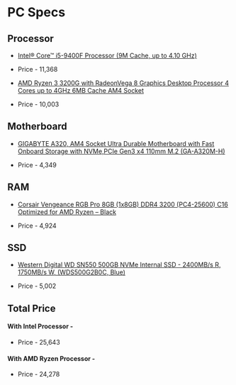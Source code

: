 # PC Specs 

## Processor

* [Intel® Core™ i5-9400F Processor (9M Cache, up to 4.10 GHz)](https://www.amazon.in/Intel-Corporation-Generation-Processor-Graphics/dp/B07MRCGQQ4/ref=sr_1_6?crid=CU1AYI4Q7SE7&dchild=1&keywords=intel+graphics+card&qid=1615537910&s=computers&sprefix=intel+graphic%2Ccomputers%2C297&sr=1-6) 

* Price - 11,368

* [AMD Ryzen 3 3200G with RadeonVega 8 Graphics Desktop Processor 4 Cores up to 4GHz 6MB Cache AM4 Socket](https://www.amazon.in/AMD-RyzenTM-3200G-RadeonTM-Graphics/dp/B07STGHZK8/ref=as_li_ss_tl?dchild=1&keywords=3200G&qid=1602507566&sr=8-1&linkCode=sl1&tag=shadabamazona-21&linkId=0876f198cea894e9e28dae0040a09cbb&language=en_IN)

* Price - 10,003

## Motherboard

* [GIGABYTE A320, AM4 Socket Ultra Durable Motherboard with Fast Onboard Storage with NVMe,PCIe Gen3 x4 110mm M.2 (GA-A320M-H)](https://www.amazon.in/GIGABYTE-Motherboard-MicroATX-2xPCI-Express-1xPCI-Express/dp/B07JCZLF22/ref=sr_1_1?crid=39UL8J9CK83C0&dchild=1&keywords=gigabyte+a320m+h&qid=1615537146&sprefix=gigabyte+a3%2Caps%2C312&sr=8-1) 

* Price - 4,349

## RAM 

* [Corsair Vengeance RGB Pro 8GB (1x8GB) DDR4 3200 (PC4-25600) C16 Optimized for AMD Ryzen – Black](https://www.amazon.in/CORSAIR-Vengeance-PC4-25600-Optimized-Ryzen-Black/dp/B08D6G8MS5/ref=as_li_ss_tl?crid=25JEVD4RHK5QW&dchild=1&keywords=corsair+vengeance+8gb+rgb+ram&qid=1602508361&sprefix=CORSAIR+Vengeance+8GB+RGB,computers,324&sr=8-3&linkCode=sl1&tag=shadabamazona-21&linkId=dfc69dc1a76f326e0f0f732cc477a54a&language=en_IN)

* Price - 4,924

## SSD

* [Western Digital WD SN550 500GB NVMe Internal SSD - 2400MB/s R, 1750MB/s W, (WDS500G2B0C, Blue)](https://www.amazon.in/Western-Digital-SN550-Internal-WDS500G2B0C/dp/B07YFF3JCN/ref=sr_1_1_sspa?crid=3IWJNGG0JPLIX&dchild=1&keywords=m.2+ssd+1tb&qid=1615537219&sprefix=m.2+%2Caps%2C376&sr=8-1-spons&psc=1&spLa=ZW5jcnlwdGVkUXVhbGlmaWVyPUEyRTQ4WTlLQ0dEM0U4JmVuY3J5cHRlZElkPUEwODM2MjU0M1RVTTZPV1JROVZLNCZlbmNyeXB0ZWRBZElkPUEwMTI5OTIxM0RDMUZTVkYxQzFZNCZ3aWRnZXROYW1lPXNwX2F0ZiZhY3Rpb249Y2xpY2tSZWRpcmVjdCZkb05vdExvZ0NsaWNrPXRydWU=)

* Price - 5,002

## Total Price 

#### With Intel Processor - 

* Price - 25,643 

#### With AMD Ryzen Processor - 

* Price - 24,278
